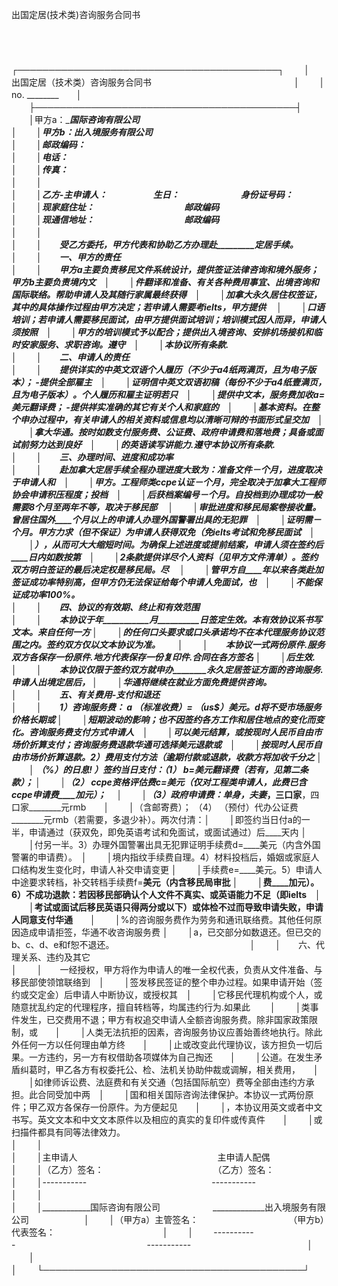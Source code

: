 



出国定居(技术类)咨询服务合同书



 

　　


　　
　　
　　
　　┌──────────────────────────────────────────┐
　　│　　　　　　　　　 出国定居（技术类）咨询服务合同书　　　　　　　　　　　　　　　　 │
　　│　　　　　　　　　　　　　　　　　　　　　　　　　　　　　　　　　　no. ________　　│
　　├──────────────────────────────────────────┤
　　│甲方a：____________国际咨询有限公司　　　　　　　　　　　　　　　　　　　　　　　　 │
　　│甲方b：_____________出入境服务有限公司　　　　　　　　　　　　　　　　　　　　　　　│
　　│邮政编码：　　　　　　　　　　　　　　　　　　　　　　　　　　　　　　　　　　　　　│
　　│电话：　　　　　　　　　　　　　　　　　　　　　　　　　　　　　　　　　　　　　　　│
　　│传真：　　　　　　　　　　　　　　　　　　　　　　　　　　　　　　　　　　　　　　　│
　　│　　　　　　　　　　　　　　　　　　　　　　　　　　　　　　　　　　　　　　　　　　│
　　│乙方-主申请人：　　　　　 生日：　　　　　　　身份证号码：　　　　　　　　　　　　　│
　　│现家庭住址：　　　　　　　　　　 邮政编码　　　　　　　　　　　　　　　　　　　　　 │
　　│现通信地址：　　　　　　　　　　 邮政编码　　　　　　　　　　　　　　　　　　　　　 │
　　│　　　　　　　　　　　　　　　　　　　　　　　　　　　　　　　　　　　　　　　　　　│
　　│　　受乙方委托，甲方代表和协助乙方办理赴_________定居手续。　　　　　　　　　　　　 │
　　│　　一、甲方的责任　　　　　　　　　　　　　　　　　　　　　　　　　　　　　　　　　│
　　│　　甲方a主要负责移民文件系统设计，提供签证法律咨询和境外服务；甲方b主要负责境内文　│
　　│件翻译和准备、有关各种费用事宜、出境咨询和国际联络。帮助申请人及其随行家属最终获得　│
　　│加拿大永久居住权签证，其中的具体操作过程由甲方决定；若申请人需要考ielts，甲方提供　 │
　　│口语培训；若申请人需要移民面试，由甲方提供面试培训；培训模式因人而异，申请人须按照　│
　　│甲方的培训模式予以配合；提供出入境咨询、安排机场接机和临时安家服务、求职咨询。遵守　│
　　│本协议所有条款.　　　　　　　　　　　　　　　　　　　　　　　　　　　　　　　　　　 │
　　│　　二、申请人的责任　　　　　　　　　　　　　　　　　　　　　　　　　　　　　　　　│
　　│　　提供详实的中英文双语个人履历（不少于a4纸两满页，且为电子版本）； -提供全部雇主　│
　　│证明信中英文双语初稿（每份不少于a4纸壹满页，且为电子版本）。个人履历和雇主证明若只　│
　　│提供中文本，服务费加收a=_________美元翻译费； -提供祥实准确的其它有关个人和家庭的　│
　　│基本资料。在整个申办过程中，有关申请人的相关资料或信息均以清晰可辩的书面形式呈交加　│
　　│拿大华通。按时如数支付服务费、公证费、政府申请费和落地费；具备或面试前努力达到良好　│
　　│的英语读写讲能力.遵守本协议所有条款.　　　　　　　　　　　　　　　　　　　　　　　　│
　　│　　三、办理时间、进度和成功率　　　　　　　　　　　　　　　　　　　　　　　　　　　│
　　│　　赴加拿大定居手续全程办理进度大致为：准备文件____－____个月，进度取决于申请人和　│
　　│甲方。工程师类ccpe认证____－____个月，完全取决于加拿大工程师协会申请积压程度；投档　│
　　│后获档案编号____－____个月。自投档到办理成功一般需要8个月至两年不等，取决于移民部　 │
　　│审批进度和移民局案卷接收量。曾居住国外____个月以上的申请人办理外国警署出具的无犯罪　│
　　│证明需____－___个月。甲方力求（但不保证）为申请人获得双免（免ielts考试和免移民面试　│
　　│），从而可大大缩短时间。为确保上述进度或提前结案，申请人须在签约后____日内如数按第　│
　　│2条款提供详尽个人资料（见甲方文件清单）。签约双方明白签证的最后决定权是移民局。尽　 │
　　│管甲方自____年以来各类赴加签证成功率特别高，但甲方仍无法保证给每个申请人免面试，也　│
　　│不能保证成功率100%。　　　　　　　　　　　　　　　　　　　　　　　　　　　　　　　　│
　　│　　四、协议的有效期、终止和有效范围　　　　　　　　　　　　　　　　　　　　　　　　│
　　│　　本协议于年___________月__________日签定生效。本有效协议系书写文本。来自任何一方 │
　　│的任何口头要求或口头承诺均不在本代理服务协议范围之内。签约双方仅以文本协议为准。　　│
　　│　　本协议一式两份原件.服务双方各保存一份原件.地方代表保存一份复印件.合同在各方签名 │
　　│后生效.　　　　　　　　　　　　　　　　　　　　　　　　　　　　　　　　　　　　　　 │
　　│　　本协议仅限于签约双方就申办________永久定居签证方面的咨询服务.申请人出境定居后， │
　　│华通将继续在就业方面免费提供咨询。　　　　　　　　　　　　　　　　　　　　　　　　　│
　　│　　五、有关费用-支付和退还　　　　　　　　　　　　　　　　　　　　　　　　　　　　 │
　　│　　1）咨询服务费： a （标准收费）=____ （us$____）美元。d将不受市场服务价格长期或 │
　　│短期波动的影响；也不因签约各方工作和居住地点的变化而变化。咨询服务费支付方式申请人　│
　　│可以美元结算，或按现时人民币自由市场价折算支付；咨询服务费退款华通可选择美元退款或　│
　　│按现时人民币自由市场价折算退款。2）费用支付方法（逾期付款或退款，收款方将加收千分之 │
　　│____ （____%）的日息! ）签约当日支付：（1） b=____美元翻译费（若有，见第二条款）； │
　　│（2） ccpe资格评估费c=____美元（仅对工程类申请人，此费已含ccpe申请费____加元）；　 │
　　│（3）政府申请费：单身________，夫妻________，三口家________，四口家________元rmb　　│
　　│（含邮寄费）； （4） （预付）代办公证费________元rmb（若需要，多退少补）。两次付清：│
　　│即签约当日付a的一半，申请通过（获双免，即免英语考试和免面试，或面试通过）后____天内 │
　　│付另一半。3）办理外国警署出具无犯罪证明手续费d=____美元（内含外国警署的申请费）。　│
　　│境内指纹手续费自理。4）材料投档后，婚姻或家庭人口结构发生变化时，申请人补交申请变更 │
　　│手续费e=____美元。5）申请人中途要求转档，补交转档手续费f=____美元（内含移民局审批 │
　　│费____加元）。6）不成功退款：若因移民部确认个人文件不真实、或英语能力不足（即ielts　│
　　│考试或面试后移民英语只得两分或以下）或体检不过而导致申请失败，申请人同意支付华通　　│
　　│____%的咨询服务费作为劳务和通讯联络费。其他任何原因造成申请拒签，华通不收咨询服务费 │
　　│a，已交部分如数退还。但已交的b、c、d、e和f恕不退还。　　　　　　　　　　　　　　　　│
　　│　　六、代理关系、违约及其它　　　　　　　　　　　　　　　　　　　　　　　　　　　　│
　　│　　一经授权，甲方将作为申请人的唯一全权代表，负责从文件准备、与移民部使领馆联络到　│
　　│签发移民签证的整个申办过程。如果申请开始（签约或交定金）后申请人中断协议，或授权其　│
　　│它移民代理机构或个人，或随意扰乱约定的代理程序，擅自转档等，均属违约行为.如果此　　 │
　　│类事件发生，已交费用不退；甲方有权追交申请人全额咨询服务费。除非国家政策限制，或　　│
　　│人类无法抗拒的因素，咨询服务协议应善始善终地执行。除此外任何一方以任何理由单方终　　│
　　│止或改变此代理协议，该方担负一切后果。一方违约，另一方有权借助各项媒体为自己掏还　　│
　　│公道。在发生矛盾纠葛时，甲乙各方有权委托公、检、法机关协助仲裁或调解，相关费用，　　│
　　│如律师诉讼费、法庭费和有关交通（包括国际航空）费等全部由违约方承担。此合同受加中两　│
　　│国和相关国际咨询法律保护。本协议一式两份原件；甲乙双方各保存一份原件。为方便起见　　│
　　│，本协议用英文或者中文书写。英文文本和中文文本原件以及相应的真实的复印件或传真件　　│
　　│或扫描件都具有同等法律效力。　　　　　　　　　　　　　　　　　　　　　　　　　　　　│
　　│　　　　　　　　　　　　　　　　　　　　　　　　　　　　　　　　　　　　　　　　　　│
　　│主申请人　　　　　　　　　　　　　　　　主申请人配偶　　　　　　　　　　　　　　　　│
　　│（乙方）签名：　　　　　　　　　　　　　（乙方）签名：　　　　　　　　　　　　　　　│
　　│-----------　　　　　　　　　　　　　　 -----------　　　　　　　　　　　　　　　　 │
　　│　　　　　　　　　　　　　　　　　　　　　　　　　　　　　　　　　　　　　　　　　　│
　　│____________国际咨询有限公司　　　　　　_____________出入境服务有限公司　　　　　　 │
　　│（甲方a）主管签名：　　　　　　　　　　 （甲方b）代表签名：　　　　　　　　　　　　 │
　　│　　 -----------　　　　　　　　　　　　　　　-----------　　　　　　　　　　　　　 │
　　│　　　　　　　　　　　　　　　　　　　　　　　　　　　　　　　　　　　　　　　　　　│
　　└──────────────────────────────────────────┘
　　


　　